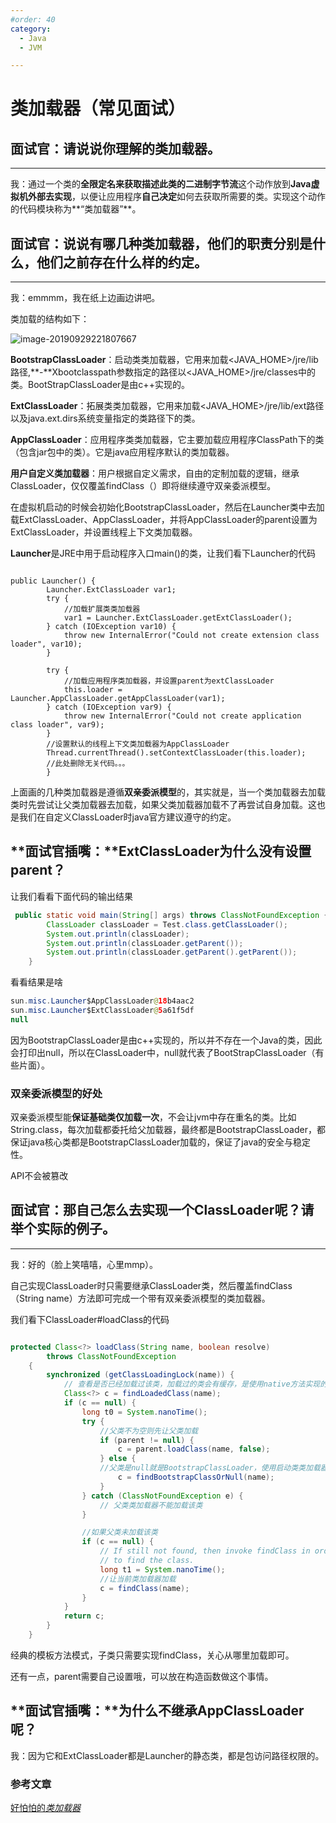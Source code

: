```yaml
---
#order: 40
category:
  - Java
  - JVM

---
```


# 类加载器（常见面试）

## **面试官：请说说你理解的类加载器。**

------

我：通过一个类的**全限定名来获取描述此类的二进制字节流**这个动作放到**Java虚拟机外部去实现**，以便让应用程序**自己决定**如何去获取所需要的类。实现这个动作的代码模块称为**“类加载器”**。

## **面试官：说说有哪几种类加载器，他们的职责分别是什么，他们之前存在什么样的约定。**

------

我：emmmm，我在纸上边画边讲吧。

类加载的结构如下：

![image-20190929221807667](https://zszblog.oss-cn-beijing.aliyuncs.com/zszblog/blogimage-master/img/image-20190929221807667.png)

**BootstrapClassLoader**：启动类类加载器，它用来加载<JAVA_HOME>/jre/lib路径,**-**Xbootclasspath参数指定的路径以<JAVA_HOME>/jre/classes中的类。BootStrapClassLoader是由c++实现的。

**ExtClassLoader**：拓展类类加载器，它用来加载<JAVA_HOME>/jre/lib/ext路径以及java.ext.dirs系统变量指定的类路径下的类。

**AppClassLoader**：应用程序类类加载器，它主要加载应用程序ClassPath下的类（包含jar包中的类）。它是java应用程序默认的类加载器。

**用户自定义类加载器**：用户根据自定义需求，自由的定制加载的逻辑，继承ClassLoader，仅仅覆盖findClass（）即将继续遵守双亲委派模型。

在虚拟机启动的时候会初始化BootstrapClassLoader，然后在Launcher类中去加载ExtClassLoader、AppClassLoader，并将AppClassLoader的parent设置为ExtClassLoader，并设置线程上下文类加载器。

**Launcher**是JRE中用于启动程序入口main()的类，让我们看下Launcher的代码

```

public Launcher() {
        Launcher.ExtClassLoader var1;
        try {
            //加载扩展类类加载器
            var1 = Launcher.ExtClassLoader.getExtClassLoader();
        } catch (IOException var10) {
            throw new InternalError("Could not create extension class loader", var10);
        }

        try {
            //加载应用程序类加载器，并设置parent为extClassLoader
            this.loader = Launcher.AppClassLoader.getAppClassLoader(var1);
        } catch (IOException var9) {
            throw new InternalError("Could not create application class loader", var9);
        }
        //设置默认的线程上下文类加载器为AppClassLoader
        Thread.currentThread().setContextClassLoader(this.loader);
        //此处删除无关代码。。。
        }
```

上面画的几种类加载器是遵循**双亲委派模型**的，其实就是，当一个类加载器去加载类时先尝试让父类加载器去加载，如果父类加载器加载不了再尝试自身加载。这也是我们在自定义ClassLoader时java官方建议遵守的约定。

## **面试官插嘴：**ExtClassLoader为什么没有设置parent？

让我们看看下面代码的输出结果

```java
 public static void main(String[] args) throws ClassNotFoundException {
        ClassLoader classLoader = Test.class.getClassLoader();
        System.out.println(classLoader);
        System.out.println(classLoader.getParent());
        System.out.println(classLoader.getParent().getParent());
    }
```

看看结果是啥

```java
sun.misc.Launcher$AppClassLoader@18b4aac2
sun.misc.Launcher$ExtClassLoader@5a61f5df
null
```

因为BootstrapClassLoader是由c++实现的，所以并不存在一个Java的类，因此会打印出null，所以在ClassLoader中，null就代表了BootStrapClassLoader（有些片面）。

### 双亲委派模型的好处

双亲委派模型能**保证基础类仅加载一次**，不会让jvm中存在重名的类。比如String.class，每次加载都委托给父加载器，最终都是BootstrapClassLoader，都保证java核心类都是BootstrapClassLoader加载的，保证了java的安全与稳定性。

API不会被篡改

## **面试官：那自己怎么去实现一个ClassLoader呢？请举个实际的例子。**

------

我：好的（脸上笑嘻嘻，心里mmp）。

自己实现ClassLoader时只需要继承ClassLoader类，然后覆盖findClass（String name）方法即可完成一个带有双亲委派模型的类加载器。

我们看下ClassLoader#loadClass的代码

```java

protected Class<?> loadClass(String name, boolean resolve)
        throws ClassNotFoundException
    {
        synchronized (getClassLoadingLock(name)) {
            // 查看是否已经加载过该类，加载过的类会有缓存，是使用native方法实现的
            Class<?> c = findLoadedClass(name);
            if (c == null) {
                long t0 = System.nanoTime();
                try {
                    //父类不为空则先让父类加载
                    if (parent != null) {
                        c = parent.loadClass(name, false);
                    } else {
                    //父类是null就是BootstrapClassLoader，使用启动类类加载器加载
                        c = findBootstrapClassOrNull(name);
                    }
                } catch (ClassNotFoundException e) {
                    // 父类类加载器不能加载该类
                }

                //如果父类未加载该类
                if (c == null) {
                    // If still not found, then invoke findClass in order
                    // to find the class.
                    long t1 = System.nanoTime();
                    //让当前类加载器加载
                    c = findClass(name);
                }
            }
            return c;
        }
    }
```

经典的模板方法模式，子类只需要实现findClass，关心从哪里加载即可。

还有一点，parent需要自己设置哦，可以放在构造函数做这个事情。

## **面试官插嘴：**为什么不继承AppClassLoader呢？

我：因为它和ExtClassLoader都是Launcher的静态类，都是包访问路径权限的。

### 参考文章

[好怕怕的*类加载器*](https://zhuanlan.zhihu.com/p/54693308)
